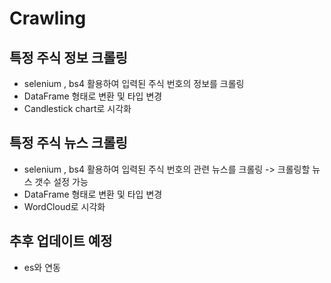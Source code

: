 # Crawling

## 특정 주식 정보 크롤링

- selenium , bs4 활용하여 입력된 주식 번호의 정보를 크롤링
- DataFrame 형태로 변환 및 타입 변경
- Candlestick chart로 시각화

## 특정 주식 뉴스 크롤링

- selenium , bs4 활용하여 입력된 주식 번호의 관련 뉴스를 크롤링 -> 크롤링할 뉴스 갯수 설정 가능
- DataFrame 형태로 변환 및 타입 변경
- WordCloud로 시각화

## 추후 업데이트 예정

- es와 연동
